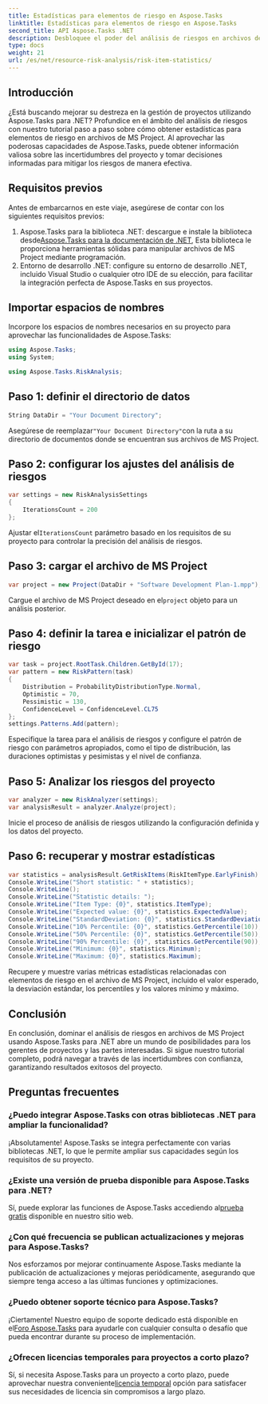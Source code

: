 ```yaml
---
title: Estadísticas para elementos de riesgo en Aspose.Tasks
linktitle: Estadísticas para elementos de riesgo en Aspose.Tasks
second_title: API Aspose.Tasks .NET
description: Desbloquee el poder del análisis de riesgos en archivos de MS Project utilizando Aspose.Tasks para .NET. Obtenga información valiosa, mitigue las incertidumbres e impulse el éxito del proyecto sin esfuerzo.
type: docs
weight: 21
url: /es/net/resource-risk-analysis/risk-item-statistics/
---
```

## Introducción
¿Está buscando mejorar su destreza en la gestión de proyectos utilizando Aspose.Tasks para .NET? Profundice en el ámbito del análisis de riesgos con nuestro tutorial paso a paso sobre cómo obtener estadísticas para elementos de riesgo en archivos de MS Project. Al aprovechar las poderosas capacidades de Aspose.Tasks, puede obtener información valiosa sobre las incertidumbres del proyecto y tomar decisiones informadas para mitigar los riesgos de manera efectiva.
## Requisitos previos
Antes de embarcarnos en este viaje, asegúrese de contar con los siguientes requisitos previos:
1.  Aspose.Tasks para la biblioteca .NET: descargue e instale la biblioteca desde[Aspose.Tasks para la documentación de .NET](https://reference.aspose.com/tasks/net/), Esta biblioteca le proporciona herramientas sólidas para manipular archivos de MS Project mediante programación.
2. Entorno de desarrollo .NET: configure su entorno de desarrollo .NET, incluido Visual Studio o cualquier otro IDE de su elección, para facilitar la integración perfecta de Aspose.Tasks en sus proyectos.

## Importar espacios de nombres
Incorpore los espacios de nombres necesarios en su proyecto para aprovechar las funcionalidades de Aspose.Tasks:
```csharp
using Aspose.Tasks;
using System;

using Aspose.Tasks.RiskAnalysis;
```

## Paso 1: definir el directorio de datos
```csharp
String DataDir = "Your Document Directory";
```
 Asegúrese de reemplazar`"Your Document Directory"`con la ruta a su directorio de documentos donde se encuentran sus archivos de MS Project.
## Paso 2: configurar los ajustes del análisis de riesgos
```csharp
var settings = new RiskAnalysisSettings
{
    IterationsCount = 200
};
```
 Ajustar el`IterationsCount` parámetro basado en los requisitos de su proyecto para controlar la precisión del análisis de riesgos.
## Paso 3: cargar el archivo de MS Project
```csharp
var project = new Project(DataDir + "Software Development Plan-1.mpp");
```
 Cargue el archivo de MS Project deseado en el`project` objeto para un análisis posterior.
## Paso 4: definir la tarea e inicializar el patrón de riesgo
```csharp
var task = project.RootTask.Children.GetById(17);
var pattern = new RiskPattern(task)
{
    Distribution = ProbabilityDistributionType.Normal,
    Optimistic = 70,
    Pessimistic = 130,
    ConfidenceLevel = ConfidenceLevel.CL75
};
settings.Patterns.Add(pattern);
```
Especifique la tarea para el análisis de riesgos y configure el patrón de riesgo con parámetros apropiados, como el tipo de distribución, las duraciones optimistas y pesimistas y el nivel de confianza.
## Paso 5: Analizar los riesgos del proyecto
```csharp
var analyzer = new RiskAnalyzer(settings);
var analysisResult = analyzer.Analyze(project);
```
Inicie el proceso de análisis de riesgos utilizando la configuración definida y los datos del proyecto.
## Paso 6: recuperar y mostrar estadísticas
```csharp
var statistics = analysisResult.GetRiskItems(RiskItemType.EarlyFinish).Get(project.RootTask);
Console.WriteLine("Short statistic: " + statistics);
Console.WriteLine();
Console.WriteLine("Statistic details: ");
Console.WriteLine("Item Type: {0}", statistics.ItemType);
Console.WriteLine("Expected value: {0}", statistics.ExpectedValue);
Console.WriteLine("StandardDeviation: {0}", statistics.StandardDeviation);
Console.WriteLine("10% Percentile: {0}", statistics.GetPercentile(10));
Console.WriteLine("50% Percentile: {0}", statistics.GetPercentile(50));
Console.WriteLine("90% Percentile: {0}", statistics.GetPercentile(90));
Console.WriteLine("Minimum: {0}", statistics.Minimum);
Console.WriteLine("Maximum: {0}", statistics.Maximum);
```
Recupere y muestre varias métricas estadísticas relacionadas con elementos de riesgo en el archivo de MS Project, incluido el valor esperado, la desviación estándar, los percentiles y los valores mínimo y máximo.

## Conclusión
En conclusión, dominar el análisis de riesgos en archivos de MS Project usando Aspose.Tasks para .NET abre un mundo de posibilidades para los gerentes de proyectos y las partes interesadas. Si sigue nuestro tutorial completo, podrá navegar a través de las incertidumbres con confianza, garantizando resultados exitosos del proyecto.
## Preguntas frecuentes
### ¿Puedo integrar Aspose.Tasks con otras bibliotecas .NET para ampliar la funcionalidad?
¡Absolutamente! Aspose.Tasks se integra perfectamente con varias bibliotecas .NET, lo que le permite ampliar sus capacidades según los requisitos de su proyecto.
### ¿Existe una versión de prueba disponible para Aspose.Tasks para .NET?
 Sí, puede explorar las funciones de Aspose.Tasks accediendo al[prueba gratis](https://releases.aspose.com/) disponible en nuestro sitio web.
### ¿Con qué frecuencia se publican actualizaciones y mejoras para Aspose.Tasks?
Nos esforzamos por mejorar continuamente Aspose.Tasks mediante la publicación de actualizaciones y mejoras periódicamente, asegurando que siempre tenga acceso a las últimas funciones y optimizaciones.
### ¿Puedo obtener soporte técnico para Aspose.Tasks?
¡Ciertamente! Nuestro equipo de soporte dedicado está disponible en el[Foro Aspose.Tasks](https://forum.aspose.com/c/tasks/15) para ayudarle con cualquier consulta o desafío que pueda encontrar durante su proceso de implementación.
### ¿Ofrecen licencias temporales para proyectos a corto plazo?
 Sí, si necesita Aspose.Tasks para un proyecto a corto plazo, puede aprovechar nuestra conveniente[licencia temporal](https://purchase.aspose.com/temporary-license/) opción para satisfacer sus necesidades de licencia sin compromisos a largo plazo.